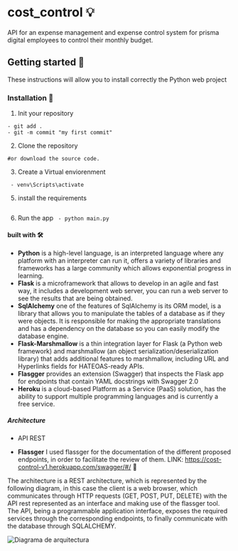 # cost_control 💡

API for an expense management and
expense control system for prisma digital employees to control their monthly budget.

## Getting started 🚀

These instructions will allow you to install correctly the Python web project

### Installation 🔧

1. Init your repository 
 ```- git init
 - git add .
 - git -m commit "my first commit"
 ```
2. Clone the repository 
 ```- git clone https://github.com/SantiagoAndresSerrano/cost_control 
 #or download the source code.
 ```
3. Create a Virtual enviorenment
``` - py -3 -m venv venv
 - venv\Scripts\activate
 ```
5. install the requirements
 ```-  pip install -r requirements.txt
 ```
6. Run the app
``` - python main.py```

#### built with 🛠️

- **Python** is a high-level language, is an interpreted language where any platform with an interpreter can run it, offers a variety of libraries and frameworks has a large community which allows exponential progress in learning.
- **Flask** is a microframework that allows to develop in an agile and fast way, it includes a development web server, you can run a web server to see the results that are being obtained.
- **SqlAlchemy** one of the features of SqlAlchemy is its ORM model, is a library that allows you to manipulate the tables of a database as if they were objects. It is responsible for making the appropriate translations and has a dependency on the database so you can easily modify the database engine.
- **Flask-Marshmallow** is a thin integration layer for Flask (a Python web framework) and marshmallow (an object serialization/deserialization library) that adds additional features to marshmallow, including URL and Hyperlinks fields for HATEOAS-ready APIs.
- **Flasgger** provides an extension (Swagger) that inspects the Flask app for endpoints that contain YAML docstrings with Swagger 2.0
- **Heroku** is a cloud-based Platform as a Service (PaaS) solution, has the ability to support multiple programming languages and is currently a free service.

##### Architecture
- API REST 

- **Flassger** I used flassger for the documentation of the different proposed endpoints, in order to facilitate the review of them. LINK: https://cost-control-v1.herokuapp.com/swagger/#/ 🔩

The architecture is a REST architecture, which is represented by the following diagram, in this case the client is a web browser, which communicates through HTTP requests (GET, POST, PUT, DELETE) with the API rest represented as an interface and making use of the flassger tool. The API, being a programmable application interface, exposes the required services through the corresponding endpoints, to finally communicate with the database through SQLALCHEMY. 

![Diagrama de arquitectura](https://github.com/SantiagoAndresSerrano/cost_control/blob/master/doc/architecture.png?raw=true "Architecture diagram")


